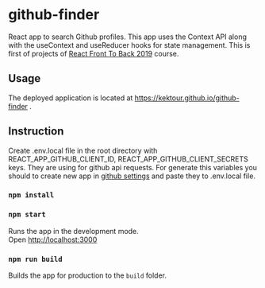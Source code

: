 # github-finder

React app to search Github profiles. This app uses the Context API along with the useContext and useReducer hooks for state management. This is first of projects of [React Front To Back 2019](https://www.udemy.com/modern-react-front-to-back/) course.

## Usage

The deployed application is located at https://kektour.github.io/github-finder .

## Instruction

Create .env.local file in the root directory with REACT_APP_GITHUB_CLIENT_ID, REACT_APP_GITHUB_CLIENT_SECRETS keys. They are using for github api requests. For generate this variables you should to create new app in [github settings](https://github.com/settings/applications/new) and paste they to .env.local file.

### `npm install`

### `npm start`

Runs the app in the development mode.<br>
Open [http://localhost:3000](http://localhost:3000)

### `npm run build`

Builds the app for production to the `build` folder.<br>

##
